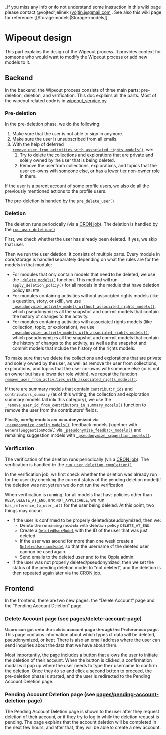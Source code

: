 _If you miss any info or do not understand some instruction in this wiki page please contact @vojtechjelinek (vojtin.j@gmail.com). See also this wiki page for reference: [[Storage models|Storage-models]].


# Wipeout design

This part explains the design of the Wipeout process. It provides context for someone who would want to modify the Wipeout process or add new models to it.


## Backend

In the backend, the Wipeout process consists of three main parts: pre-deletion, deletion, and verification. This doc explains all the parts. Most of the wipeout related code is in [wipeout_service.py](https://github.com/oppia/oppia/blob/develop/core/domain/wipeout_service.py).


### Pre-deletion

In the pre-deletion phase, we do the following:


1. Make sure that the user is not able to sign in anymore.
2. Make sure the user is unsubscribed from all emails.
3. With the help of deferred [`remove_user_from_activities_with_associated_rights_models()`](https://github.com/oppia/oppia/blob/develop/core/domain/wipeout_service.py#L374-L474), we:
    1. Try to delete the collections and explorations that are private and solely owned by the user that is being deleted.
    2. Remove the user from collections, explorations, and topics that the user co-owns with someone else, or has a lower tier non-owner role in them.

If the user is a parent account of some profile users, we also do all the previously mentioned actions to the profile users.

The pre-deletion is handled by the [`pre_delete_user()`](https://github.com/oppia/oppia/blob/cf88caaebdc898debb312a40e3e9f10348a955ce/core/domain/wipeout_service.py#L129).

### Deletion

The deletion runs periodically (via a [CRON job](https://github.com/oppia/oppia/blob/cf88caaebdc898debb312a40e3e9f10348a955ce/core/controllers/cron.py#L97-L104)). The deletion is handled by the [`run_user_deletion()`](https://github.com/oppia/oppia/blob/cf88caaebdc898debb312a40e3e9f10348a955ce/core/domain/wipeout_service.py#L195-L212)

First, we check whether the user has already been deleted. If yes, we skip that user.

Then we run the user deletion. It consists of multiple parts. Every module in core/storage is handled separately depending on what the rules are for the models in that module:

*   For modules that only contain models that need to be deleted, we use the  [`_delete_models()`](https://github.com/oppia/oppia/blob/cf88caaebdc898debb312a40e3e9f10348a955ce/core/domain/wipeout_service.py#L520-L540) function. This method will run `apply_deletion_policy()` for all models in the module that have deletion policy `DELETE`.
*   For modules containing activities without associated rights models (like a question, story, or skill), we use [`_pseudonymize_activity_models_without_associated_rights_models()`](https://github.com/oppia/oppia/blob/cf88caaebdc898debb312a40e3e9f10348a955ce/core/domain/wipeout_service.py#L675-L715), which pseudonymizes all the snapshot and commit models that contain the history of changes to the activity.
*   For modules containing activities with associated rights models (like collection, topic, or exploration), we use [`_pseudonymize_activity_models_with_associated_rights_models()`](https://github.com/oppia/oppia/blob/cf88caaebdc898debb312a40e3e9f10348a955ce/core/domain/wipeout_service.py#L766-L951), which pseudonymizes all the snapshot and commit models that contain the history of changes to the activity, as well as the snapshot and commit models that include the history of the rights models.

To make sure that we delete the collections and explorations that are private and solely owned by the user, as well as remove the user from collections, explorations, and topics that the user co-owns with someone else (or is not an owner but has a lower tier role within), we repeat the function [`remove_user_from_activities_with_associated_rights_models()`](https://github.com/oppia/oppia/blob/develop/core/domain/wipeout_service.py#L374-L474).

If there are summary models that contain `contributor_ids` and `contributors_summary` (as of this writing, the collection and exploration summary models fall into this category), we use the [`_remove_user_id_from_contributors_in_summary_models()`](https://github.com/oppia/oppia/blob/cf88caaebdc898debb312a40e3e9f10348a955ce/core/domain/wipeout_service.py#L954-L997) function to remove the user from the contributors’ fields.

Finally, config models are pseudonymized via [`_pseudonymize_config_models()`](https://github.com/oppia/oppia/blob/cf88caaebdc898debb312a40e3e9f10348a955ce/core/domain/wipeout_service.py#L614-L672), feedback models (together with `GeneralSuggestionModel`) via [`_pseudonymize_feedback_models()`](https://github.com/oppia/oppia/blob/cf88caaebdc898debb312a40e3e9f10348a955ce/core/domain/wipeout_service.py#L1000-L1108) and remaining suggestion models with [`_pseudonymize_suggestion_models()`](https://github.com/oppia/oppia/blob/cf88caaebdc898debb312a40e3e9f10348a955ce/core/domain/wipeout_service.py#L1111-L1167).


### Verification

The verification of the deletion runs periodically (via a [CRON job](https://github.com/oppia/oppia/blob/cf88caaebdc898debb312a40e3e9f10348a955ce/core/controllers/cron.py#L107-116)). The verification is handled by the [`run_user_deletion_completion()`](https://github.com/oppia/oppia/blob/cf88caaebdc898debb312a40e3e9f10348a955ce/core/domain/wipeout_service.py#L215-L245)

In the verification job, we first check whether the deletion was already run for the user (by checking the current status of the pending deletion model)if the deletion was not yet run we do not run the verification

When verification is running, for all models that have policies other than `KEEP`, `DELETE_AT_END`, and `NOT_APPLICABLE`, we run `has_reference_to_user_id()` for the user being deleted. At this point, two things may occur:

*   If the user is confirmed to be properly deleted/pseudonymized, then we:
    *   Delete the remaining models with deletion policy `DELETE_AT_END`.
    *   Create a [`DeletedUserModel`](https://github.com/oppia/oppia/blob/cf88caaebdc898debb312a40e3e9f10348a955ce/core/storage/user/gae_models.py#L2604-L2632) with the ID of the user that was just deleted.
    *   If the user was around for more than one week create a [`DeletedUsernameModel`](https://github.com/oppia/oppia/blob/cf88caaebdc898debb312a40e3e9f10348a955ce/core/storage/user/gae_models.py#L2682-L2707) so that the username of the deleted user cannon be used again.
    *   Send emails to the deleted user and to the Oppia admin.
*   If the user was not properly deleted/pseudonymized, then we set the status of the pending deletion model to “not deleted”, and the deletion is then repeated again later via the CRON job.


## Frontend

In the frontend, there are two new pages: the “Delete Account” page and the “Pending Account Deletion” page.


### Delete Account page (see [pages/delete-account-page](https://github.com/oppia/oppia/tree/develop/core/templates/pages/delete-account-page))

Users can get onto the delete account page through the Preferences page. This page contains information about which types of data will be deleted, pseudonymized, or kept. There is also an email address where the user can send inquiries about the data that we have about them.

Most importantly, the page includes a button that allows the user to initiate the deletion of their account. When the button is clicked, a confirmation modal will pop up where the user needs to type their username to confirm the deletion. Once they do so and click a second button to proceed, the pre-deletion phase is started, and the user is redirected to the Pending Account Deletion page.


### Pending Account Deletion page (see [pages/pending-account-deletion-page](https://github.com/oppia/oppia/tree/develop/core/templates/pages/pending-account-deletion-page))

The Pending Account Deletion page is shown to the user after they request deletion of their account, or if they try to log in while the deletion request is pending. The page explains that the account deletion will be completed in the next few hours, and after that, they will be able to create a new account.
